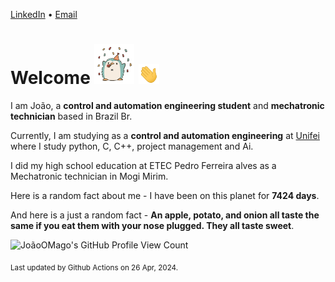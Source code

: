 [LinkedIn](https://www.linkedin.com/in/joão-pedro-gozzoli-b95641301/) &bull;
[Email](joaopedrogozzoli@gmail.com)

# Welcome <img src="happy.gif" height="64px" /> <img src="wave.gif" height="32px" />

I am João, a  **control and automation engineering student** and **mechatronic technician** based in Brazil Br.

Currently, I am studying as a **control and automation engineering** at [Unifei](https://unifei.edu.br) where I study python, C, C++, project management and Ai.

I did my high school education at ETEC Pedro Ferreira alves as a Mechatronic technician in Mogi Mirim.

Here is a random fact about me - I have been on this planet for **7424 days**.

And here is a just a random fact -  **An apple, potato, and onion all taste the same if you eat them with your nose plugged. They all taste sweet**.

![JoãoOMago's GitHub Profile View Count](https://komarev.com/ghpvc/?username=JoaoOMago)

<sub>Last updated by Github Actions on 26 Apr, 2024.</sub>
